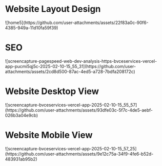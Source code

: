 <h1> Website Layout Design </h1>
![home5](https://github.com/user-attachments/assets/22f83a0c-90f6-4385-949a-11d10fa59f39)


<h1> SEO </h1>
![screencapture-pagespeed-web-dev-analysis-https-bvceservices-vercel-app-pucmi5qj5c-2025-02-10-15_55_31](https://github.com/user-attachments/assets/2cd8d500-87ac-4ed5-a728-7bdfa208172c)


<h1> Website Desktop View </h1>
![screencapture-bvceservices-vercel-app-2025-02-10-15_55_57](https://github.com/user-attachments/assets/93dfe03c-5f7c-4de5-aebf-026b3a04e9cb)


<h1> Website Mobile View </h1>
![screencapture-bvceservices-vercel-app-2025-02-10-15_57_25](https://github.com/user-attachments/assets/9e12c75a-34f9-4fe6-b52d-483931ab95b2)
